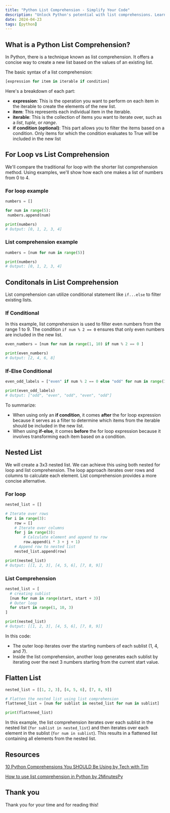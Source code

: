 ```yaml
---
title: "Python List Comprehension - Simplify Your Code"
description: "Unlock Python's potential with list comprehensions. Learn efficient coding techniques, including conditional statements and nested lists"
date: 2024-04-23
tags: [python]
---
```


## What is a Python List Comprehension?

In Python, there is a technique known as list comprehension. It offers a concise way to create a new list based on the values of an existing list.

The basic syntax of a list comprehension:

```python
[expression for item in iterable if condition]
```

Here's a breakdown of each part:

- **expression**: This is the operation you want to perform on each item in the iterable to create the elements of the new list.
- **item**: This represents each individual item in the iterable.
- **iterable**: This is the collection of items you want to iterate over, such as a _list_, _tuple_, or _range_.
- **if condition (optional)**: This part allows you to filter the items based on a condition. Only items for which the condition evaluates to True will be included in the new list

## For Loop vs List Comprehension

We'll compare the traditional for loop with the shorter list comprehension method. Using examples, we'll show how each one makes a list of numbers from 0 to 4.

### For loop example

```python
numbers = []

for num in range(5):
 numbers.append(num)

print(numbers)
# Output: [0, 1, 2, 3, 4]
```

### List comprehension example

```python
numbers = [num for num in range(5)]

print(numbers)
# Output: [0, 1, 2, 3, 4]
```

## Conditonals in List Comprehension

List comprehension can utilize conditional statement like `if...else` to filter existing lists.

### If Conditional

In this example, list comprehension is used to filter even numbers from the range 1 to 9. The condition `if num % 2 == 0` ensures that only even numbers are included in the new list.

```python
even_numbers = [num for num in range(1, 10) if num % 2 == 0 ]

print(even_numbers)
# Output: [2, 4, 6, 8]
```

### If-Else Conditional

```python
even_odd_labels = ["even" if num % 2 == 0 else "odd" for num in range(1, 6)]

print(even_odd_labels)
# Output: ["odd", "even", "odd", "even", "odd"]
```

To summarize:

- When using only an **if condition**, it comes **after** the for loop expression because it serves as a filter to determine which items from the iterable should be included in the new list.
- When using **if-else**, it comes **before** the for loop expression because it involves transforming each item based on a condition.

## Nested List

We will create a 3x3 nested list. We can achieve this using both nested for loop and list comprehension. The loop approach iterates over rows and columns to calculate each element. List comprehension provides a more concise alternative.

### For loop

```python
nested_list = []

# Iterate over rows
for i in range(3):
    row = []
    # Iterate over columns
    for j in range(3):
        # Calculate element and append to row
        row.append(i * 3 + j + 1)
    # Append row to nested list
    nested_list.append(row)

print(nested_list)
# Output: [[1, 2, 3], [4, 5, 6], [7, 8, 9]]
```

### List Comprehension

```python
nested_list = [
  # creating sublist
  [num for num in range(start, start + 3)]
  # Outer loop
  for start in range(1, 10, 3)
]

print(nested_list)
# Output: [[1, 2, 3], [4, 5, 6], [7, 8, 9]]
```

In this code:

- The outer loop iterates over the starting numbers of each sublist (1, 4, and 7).
- Inside the list comprehension, another loop generates each sublist by iterating over the next 3 numbers starting from the current start value.

## Flatten List

```python
nested_list = [[1, 2, 3], [4, 5, 6], [7, 8, 9]]

# Flatten the nested list using list comprehension
flattened_list = [num for sublist in nested_list for num in sublist]

print(flattened_list)
```

In this example, the list comprehension iterates over each sublist in the nested list (`for sublist in nested_list`) and then iterates over each element in the sublist (`for num in sublist`). This results in a flattened list containing all elements from the nested list.

## Resources

[10 Python Comprehensions You SHOULD Be Using by Tech with Tim](https://www.youtube.com/watch?v=twxE0dEp3qQ)

[How to use list comprehension in Python by 2MinutesPy](https://www.youtube.com/watch?v=a3eE5kslhek)

## Thank you

Thank you for your time and for reading this!

